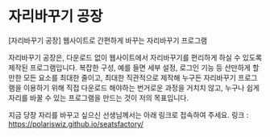# 자리바꾸기 공장
[자리바꾸기 공장] 웹사이트로 간편하게 바꾸는 자리바꾸기 프로그램

자리바꾸기 공장은, 다운로드 없이 웹사이트에서 자리바꾸기를 편리하게 하실 수 있도록 제작된 프로그램입니다.
복잡한 구성, 예를 들면 세부 설정, 로그인 기능 등 산만하게 할 만한 모든 요소를 최대한 줄이고, 최대한 직관적으로 제작해
누구든 자리바꾸기 프로그램을 이용하기 위해 직접 다운로드 해야하는 번거로운 과정을 거치치 않고, 누구나 쉽게 자리를 바꿀 수 있는 프로그램을 만드는 것이 저의 목표입니다.

지금 당장 자리를 바꾸고 싶으신 선생님께서는 아래 링크로 접속하여 주세요.
링크 : https://polariswiz.github.io/seatsfactory/

